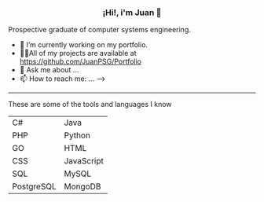 ### <center>¡Hi!, i'm Juan 👋</center>

Prospective graduate of computer systems engineering.

- 🔭 I’m currently working on my portfolio.
- 👨‍💻All of my projects are available at https://github.com/JuanPSG/Portfolio
- 💬 Ask me about ...
- 📫 How to reach me: ...
-->

***
These are some of the tools and languages I know

|  |  |
| ------ | ----------- |
| C# | Java |
| PHP | Python |
| GO | HTML |
| CSS | JavaScript |
| SQL | MySQL |
| PostgreSQL | MongoDB |
